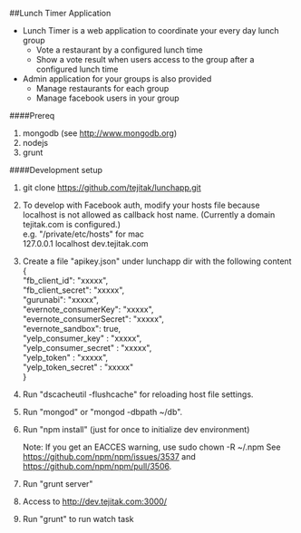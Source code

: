 ##Lunch Timer Application
 * Lunch Timer is a web application to coordinate your every day lunch group
   * Vote a restaurant by a configured lunch time
   * Show a vote result when users access to the group after a configured lunch time
 * Admin application for your groups is also provided
   * Manage restaurants for each group
   * Manage facebook users in your group

####Prereq
1. mongodb (see http://www.mongodb.org)
2. nodejs
3. grunt

####Development setup

1. git clone https://github.com/tejitak/lunchapp.git

2. To develop with Facebook auth, modify your hosts file because localhost is not allowed as callback host name. (Currently a domain tejitak.com is configured.)  
e.g. "/private/etc/hosts" for mac  
127.0.0.1       localhost dev.tejitak.com

3. Create a file "apikey.json" under lunchapp dir with the following content  
    {  
      "fb_client_id": "xxxxx",  
      "fb_client_secret": "xxxxx",  
      "gurunabi": "xxxxx",  
      "evernote_consumerKey": "xxxxx",  
      "evernote_consumerSecret": "xxxxx",  
      "evernote_sandbox": true,  
      "yelp_consumer_key" : "xxxxx",  
      "yelp_consumer_secret" : "xxxxx",  
      "yelp_token" : "xxxxx",  
      "yelp_token_secret" : "xxxxx"  
    }  

4. Run "dscacheutil -flushcache" for reloading host file settings.

5. Run "mongod" or "mongod -dbpath ~/db".

6. Run "npm install" (just for once to initialize dev environment)

    Note: If you get an EACCES warning, use sudo chown -R <username> ~/.npm
    See https://github.com/npm/npm/issues/3537 and https://github.com/npm/npm/pull/3506.

7. Run "grunt server"

8. Access to http://dev.tejitak.com:3000/

8. Run "grunt" to run watch task
